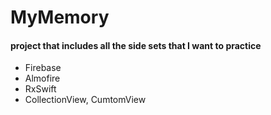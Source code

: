 # MyMemory

#### project that includes all the side sets that I want to practice

- Firebase
- Almofire
- RxSwift
- CollectionView, CumtomView

